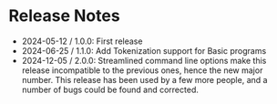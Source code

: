 # Release Notes
- 2024-05-12 / 1.0.0: First release
- 2024-06-25 / 1.1.0: Add Tokenization support for Basic programs
- 2024-12-05 / 2.0.0: Streamlined command line options make this release incompatible to the previous ones, hence the new major number. This release has been used by a few more people, and a number of bugs could be found and corrected.